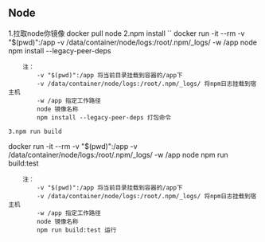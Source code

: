 ## Node

1.拉取node你镜像
    docker pull node
2.npm install
``
docker run -it --rm -v "$(pwd)":/app -v /data/container/node/logs:/root/.npm/_logs/ -w /app node npm install --legacy-peer-deps
```
    注：
        -v "$(pwd)":/app 将当前目录挂载到容器的/app下
        -v /data/container/node/logs:/root/.npm/_logs/ 将npm日志挂载到宿主机
        -w /app 指定工作路径
        node 镜像名称
        npm install --legacy-peer-deps 打包命令

3.npm run build
```
docker run -it --rm -v "$(pwd)":/app -v /data/container/node/logs:/root/.npm/_logs/ -w /app node npm run build:test
```
    注：
        -v "$(pwd)":/app 将当前目录挂载到容器的/app下
        -v /data/container/node/logs:/root/.npm/_logs/ 将npm日志挂载到宿主机
        -w /app 指定工作路径
        node 镜像名称
        npm run build:test 运行